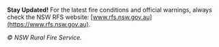 **Stay Updated!** For the latest fire conditions and official warnings, always check the NSW RFS website: [www.rfs.nsw.gov.au](https://www.rfs.nsw.gov.au).

*© NSW Rural Fire Service.*
